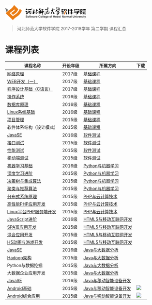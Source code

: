 <img src="./image/logo.png" height="50" /> 

> 河北师范大学软件学院 2017-2018学年 第二学期 课程汇总

# 课程列表

|课程名称|开设年级|所属方向|下载|
|-------|-------|-------|-------|
|[网络原理](https://github.com/edu2act/course-NetWork/)|2017级|[基础课程](./courses/基础课程)||
|[WEB开发（一）](https://github.com/edu2act/course-web1/)|2017级|[基础课程](./courses/基础课程)||
|[程序设计基础（C语言）](https://github.com/edu2act/course-C/)|2017级|[基础课程](./courses/基础课程)||
|[操作系统](https://github.com/edu2act/course-OS/)|2016级|[基础课程](./courses/基础课程)||
|[数据库原理](https://github.com/edu2act/course-DataBase/)|2016级|[基础课程](./courses/基础课程)||
|[Linux系统基础](https://github.com/edu2act/course-linux-system)|2016级|[基础课程](./courses/基础课程)||
|[项目管理](https://github.com/edu2act/course-IT-Project-Management/)|2015级|[基础课程](./courses/基础课程)||
|软件体系结构（设计模式）|2015级|[基础课程](./courses/基础课程)||
|[JavaSE](https://github.com/edu2act/course-JavaSE-Android/)|2016级|[软件测试](./courses/软件测试)||
|[接口测试](https://github.com/edu2act/course-interface-testing)|2015级|[软件测试](./courses/软件测试)||
|[性能测试](https://github.com/edu2act/course-Load-Testing/)|2015级|[软件测试](./courses/软件测试)||
|[移动端测试](https://github.com/edu2act/course-APP-Testing/)|2015级|[软件测试](./courses/软件测试)||
|[机器学习基础](https://github.com/edu2act/course-machine-learning-foundation)|2016级|[Python与机器学习](./courses/Python与机器学习)||
|[深度学习进阶](https://github.com/edu2act/course-deep-learning-advanced)|2015级|[Python与机器学习](./courses/Python与机器学习)||
|[决策树与集成算法](https://github.com/edu2act/course-machine-learning-foundation)|2015级|[Python与机器学习](./courses/Python与机器学习)||
|[聚类与推荐算法](https://github.com/edu2act/course-RecSys)|2015级|[Python与机器学习](./courses/Python与机器学习)||
|[分布式系统原理](https://github.com/edu2act/course-high-performance-php-application)|2015级|[PHP与云计算技术](./courses/PHP与云计算技术)||
|[高性能PHP应用开发](https://github.com/edu2act/course-php-hign-performance/)|2015级|[PHP与云计算技术](./courses/PHP与云计算技术)||
|[Linux平台PHP服务端开发](https://github.com/edu2act/course-php-serverside-development-on-linux)|2015级|[PHP与云计算技术](./courses/PHP与云计算技术)||
|[JavaScript进阶](https://github.com/edu2act/course-javascript-advanced)|2016级|[HTML5与移动互联网开发](./courses/HTML5与移动互联网开发)||
|[SPA富应用开发](https://github.com/edu2act/course-spa)|2015级|[HTML5与移动互联网开发](./courses/HTML5与移动互联网开发)||
|[混合应用开发](https://github.com/edu2act/course-hybrid-app-development)|2015级|[HTML5与移动互联网开发](./courses/HTML5与移动互联网开发)||
|[H5动画与游戏开发](https://github.com/edu2act/course-H5-Animation-and-Game-Development)|2015级|[HTML5与移动互联网开发](./courses/HTML5与移动互联网开发)||
|[JavaSE](https://github.com/edu2act/course-javase-bigdata)|2016级|[Java与大数据分析](./courses/Java与大数据分析)||
|[Hadoop架构](https://github.com/edu2act/course-Hadoop)|2015级|[Java与大数据分析](./courses/Java与大数据分析)||
|Python与数据挖掘|2015级|[Java与大数据分析](./courses/Java与大数据分析)||
|大数据企业应用开发|2015级|[Java与大数据分析](./courses/Java与大数据分析)||
|[JavaSE](https://github.com/edu2act/course-JavaSE-Android/)|2016级|[Java与移动智能设备开发](./courses/Java与移动智能设备开发)||
|[Android基础](https://github.com/edu2act/course-android/tree/2017-2018-2st)|2015级|[Java与移动智能设备开发](./courses/Java与移动智能设备开发)|[![](https://img.shields.io/badge/term-2017--2018--2st-blue.svg)](https://github.com/edu2act/course-android/releases/tag/2017-2018-2st)|
|[Android综合应用](https://github.com/edu2act/course-Android-Integrated-Application/tree/2017-2018-2st)|2015级|[Java与移动智能设备开发](./courses/Java与移动智能设备开发)|[![](https://img.shields.io/badge/term-2017--2018--2st-blue.svg)](https://github.com/edu2act/course-Android-Integrated-Application/releases/tag/2017-2018-2st)|

